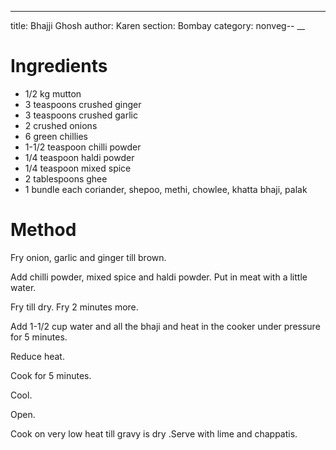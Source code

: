 ---
title: Bhajji Ghosh
author: Karen
section: Bombay
category: nonveg--
__

# Ingredients
* 1/2 kg mutton
* 3 teaspoons crushed ginger
* 3 teaspoons crushed garlic
* 2 crushed onions
* 6 green chillies
* 1-1/2 teaspoon chilli powder
* 1/4 teaspoon haldi powder
* 1/4 teaspoon mixed spice
* 2 tablespoons ghee
* 1 bundle each coriander, shepoo, methi, chowlee, khatta bhaji, palak


# Method

Fry onion, garlic and ginger till brown.

Add chilli powder, mixed spice and haldi powder. Put in meat with a little water.

Fry till dry. Fry 2 minutes more.

Add 1-1/2 cup water and all the bhaji and heat in the cooker under pressure for 5 minutes.

Reduce heat.

Cook for 5 minutes.

Cool.

Open.

Cook on very low heat till gravy is dry .Serve with lime and chappatis.
